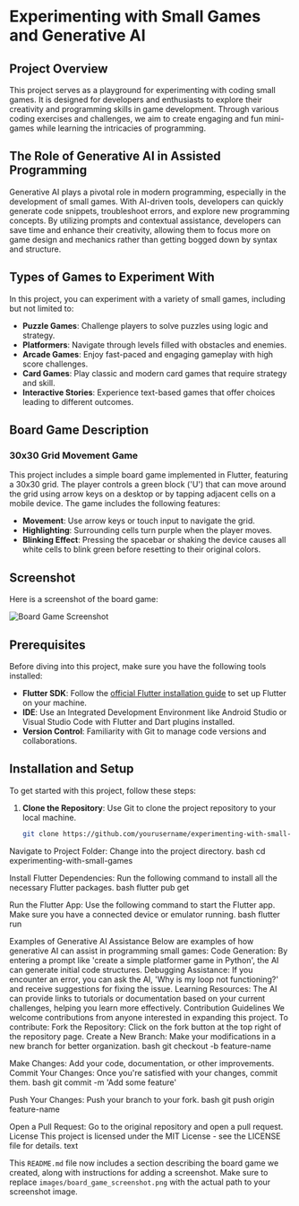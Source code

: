 # Experimenting with Small Games and Generative AI

## Project Overview

This project serves as a playground for experimenting with coding small games. It is designed for developers and enthusiasts to explore their creativity and programming skills in game development. Through various coding exercises and challenges, we aim to create engaging and fun mini-games while learning the intricacies of programming.

## The Role of Generative AI in Assisted Programming

Generative AI plays a pivotal role in modern programming, especially in the development of small games. With AI-driven tools, developers can quickly generate code snippets, troubleshoot errors, and explore new programming concepts. By utilizing prompts and contextual assistance, developers can save time and enhance their creativity, allowing them to focus more on game design and mechanics rather than getting bogged down by syntax and structure.

## Types of Games to Experiment With

In this project, you can experiment with a variety of small games, including but not limited to:
- **Puzzle Games**: Challenge players to solve puzzles using logic and strategy.
- **Platformers**: Navigate through levels filled with obstacles and enemies.
- **Arcade Games**: Enjoy fast-paced and engaging gameplay with high score challenges.
- **Card Games**: Play classic and modern card games that require strategy and skill.
- **Interactive Stories**: Experience text-based games that offer choices leading to different outcomes.

## Board Game Description

### 30x30 Grid Movement Game

This project includes a simple board game implemented in Flutter, featuring a 30x30 grid. The player controls a green block ('U') that can move around the grid using arrow keys on a desktop or by tapping adjacent cells on a mobile device. The game includes the following features:
- **Movement**: Use arrow keys or touch input to navigate the grid.
- **Highlighting**: Surrounding cells turn purple when the player moves.
- **Blinking Effect**: Pressing the spacebar or shaking the device causes all white cells to blink green before resetting to their original colors.

## Screenshot

Here is a screenshot of the board game:

![Board Game Screenshot](images/board_game_screenshot.png)

## Prerequisites

Before diving into this project, make sure you have the following tools installed:
- **Flutter SDK**: Follow the [official Flutter installation guide](https://flutter.dev/docs/get-started/install) to set up Flutter on your machine.
- **IDE**: Use an Integrated Development Environment like Android Studio or Visual Studio Code with Flutter and Dart plugins installed.
- **Version Control**: Familiarity with Git to manage code versions and collaborations.

## Installation and Setup

To get started with this project, follow these steps:

1. **Clone the Repository**: Use Git to clone the project repository to your local machine.
   ```bash
   git clone https://github.com/yourusername/experimenting-with-small-games.git

Navigate to Project Folder: Change into the project directory.
bash
cd experimenting-with-small-games

Install Flutter Dependencies: Run the following command to install all the necessary Flutter packages.
bash
flutter pub get

Run the Flutter App: Use the following command to start the Flutter app. Make sure you have a connected device or emulator running.
bash
flutter run

Examples of Generative AI Assistance
Below are examples of how generative AI can assist in programming small games:
Code Generation: By entering a prompt like 'create a simple platformer game in Python', the AI can generate initial code structures.
Debugging Assistance: If you encounter an error, you can ask the AI, 'Why is my loop not functioning?' and receive suggestions for fixing the issue.
Learning Resources: The AI can provide links to tutorials or documentation based on your current challenges, helping you learn more effectively.
Contribution Guidelines
We welcome contributions from anyone interested in expanding this project. To contribute:
Fork the Repository: Click on the fork button at the top right of the repository page.
Create a New Branch: Make your modifications in a new branch for better organization.
bash
git checkout -b feature-name

Make Changes: Add your code, documentation, or other improvements.
Commit Your Changes: Once you're satisfied with your changes, commit them.
bash
git commit -m 'Add some feature'

Push Your Changes: Push your branch to your fork.
bash
git push origin feature-name

Open a Pull Request: Go to the original repository and open a pull request.
License
This project is licensed under the MIT License - see the LICENSE file for details.
text

This `README.md` file now includes a section describing the board game we created, along with instructions for adding a screenshot. Make sure to replace `images/board_game_screenshot.png` with the actual path to your screenshot image.
